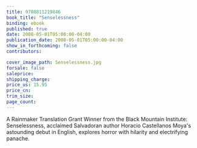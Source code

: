 ```yaml
---
title: 9780811219846
book_title: "Senselessness"
binding: ebook
published: true
date: 2008-05-01T05:00:00-04:00
publication_date: 2008-05-01T05:00:00-04:00
show_in_forthcoming: false
contributors:

cover_image_path: Senselessness.jpg
forsale: false
saleprice:
shipping_charge:
price_us: 15.95
price_cn:
trim_size:
page_count:
---
```

A Rainmaker Translation Grant Winner from the Black Mountain Institute: Senselessness, acclaimed Salvadoran author Horacio Castellanos Moya's astounding debut in English, explores horror with hilarity and electrifying panache.


